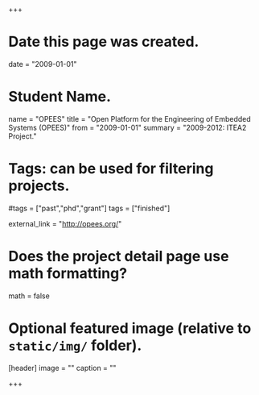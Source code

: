 +++
# Date this page was created.
date = "2009-01-01"

# Student Name.
name = "OPEES"
title = "Open Platform for the Engineering of Embedded Systems (OPEES)"
from = "2009-01-01"
summary = "2009-2012: ITEA2 Project."

# Tags: can be used for filtering projects.
#tags = ["past","phd","grant"]
tags = ["finished"]

external_link = "http://opees.org/"

# Does the project detail page use math formatting?
math = false

# Optional featured image (relative to `static/img/` folder).
[header]
image = ""
caption = ""

+++
